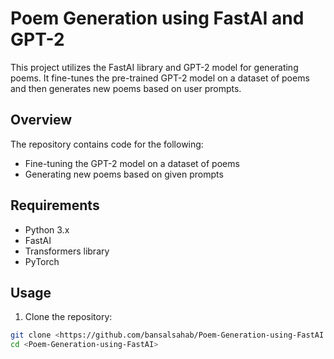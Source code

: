 # Poem Generation using FastAI and GPT-2

This project utilizes the FastAI library and GPT-2 model for generating poems. It fine-tunes the pre-trained GPT-2 model on a dataset of poems and then generates new poems based on user prompts.

## Overview

The repository contains code for the following:

- Fine-tuning the GPT-2 model on a dataset of poems
- Generating new poems based on given prompts

## Requirements

- Python 3.x
- FastAI
- Transformers library
- PyTorch

## Usage

1. Clone the repository:

```bash
git clone <https://github.com/bansalsahab/Poem-Generation-using-FastAI.git>
cd <Poem-Generation-using-FastAI>
